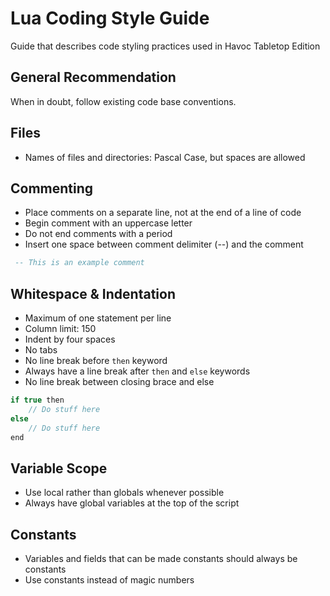 # Lua Coding Style Guide

Guide that describes code styling practices used in Havoc Tabletop Edition

## General Recommendation

When in doubt, follow existing code base conventions.

## Files

- Names of files and directories: Pascal Case, but spaces are allowed

## Commenting

- Place comments on a separate line, not at the end of a line of code
- Begin comment with an uppercase letter
- Do not end comments with a period
- Insert one space between comment delimiter (--) and the comment

```lua
 -- This is an example comment
```

## Whitespace & Indentation

- Maximum of one statement per line
- Column limit: 150
- Indent by four spaces
- No tabs
- No line break before `then` keyword
- Always have a line break after `then` and `else` keywords
- No line break between closing brace and else

```c#
if true then
    // Do stuff here
else
    // Do stuff here
end
```

## Variable Scope

- Use local rather than globals whenever possible
- Always have global variables at the top of the script

## Constants

- Variables and fields that can be made constants should always be constants
- Use constants instead of magic numbers
